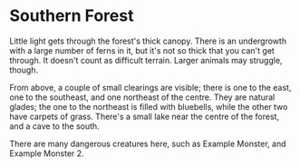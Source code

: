 Southern Forest
===============

Little light gets through the forest's thick canopy. There is an undergrowth with a
large number of ferns in it, but it's not so thick that you can't get through. It
doesn't count as difficult terrain. Larger animals may struggle, though.

From above, a couple of small clearings are visible; there is one to the east, one to
the southeast, and one northeast of the centre. They are natural glades; the one to
the northeast is filled with bluebells, while the other two have carpets of grass.
There's a small lake near the centre of the forest, and a cave to the south.

There are many dangerous creatures here, such as Example Monster, and Example Monster
2.
